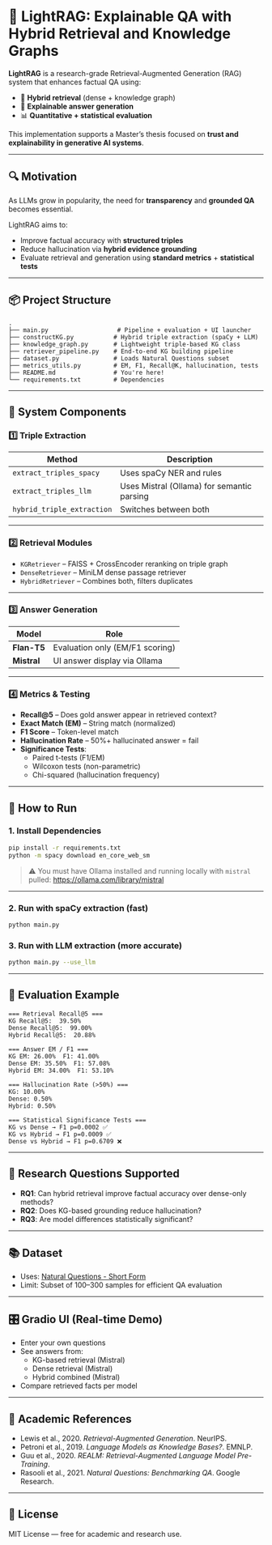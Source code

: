 
# 🧠 LightRAG: Explainable QA with Hybrid Retrieval and Knowledge Graphs

**LightRAG** is a research-grade Retrieval-Augmented Generation (RAG) system that enhances factual QA using:

- 🔄 **Hybrid retrieval** (dense + knowledge graph)
- 📖 **Explainable answer generation**
- 📊 **Quantitative + statistical evaluation**

This implementation supports a Master’s thesis focused on **trust and explainability in generative AI systems**.

---

## 🔍 Motivation

As LLMs grow in popularity, the need for **transparency** and **grounded QA** becomes essential.

LightRAG aims to:
- Improve factual accuracy with **structured triples**
- Reduce hallucination via **hybrid evidence grounding**
- Evaluate retrieval and generation using **standard metrics** + **statistical tests**

---

## 📦 Project Structure

```
.
├── main.py                   # Pipeline + evaluation + UI launcher
├── constructKG.py           # Hybrid triple extraction (spaCy + LLM)
├── knowledge_graph.py       # Lightweight triple-based KG class
├── retriever_pipeline.py    # End-to-end KG building pipeline
├── dataset.py               # Loads Natural Questions subset
├── metrics_utils.py         # EM, F1, Recall@K, hallucination, tests
├── README.md                # You're here!
└── requirements.txt         # Dependencies
```

---

## 🔧 System Components

### 1️⃣ Triple Extraction

| Method | Description |
|--------|-------------|
| `extract_triples_spacy` | Uses spaCy NER and rules |
| `extract_triples_llm`   | Uses Mistral (Ollama) for semantic parsing |
| `hybrid_triple_extraction` | Switches between both |

---

### 2️⃣ Retrieval Modules

- `KGRetriever` – FAISS + CrossEncoder reranking on triple graph
- `DenseRetriever` – MiniLM dense passage retriever
- `HybridRetriever` – Combines both, filters duplicates

---

### 3️⃣ Answer Generation

| Model        | Role                 |
|--------------|----------------------|
| **Flan-T5**  | Evaluation only (EM/F1 scoring) |
| **Mistral**  | UI answer display via Ollama  |

---

### 4️⃣ Metrics & Testing

- **Recall@5** – Does gold answer appear in retrieved context?
- **Exact Match (EM)** – String match (normalized)
- **F1 Score** – Token-level match
- **Hallucination Rate** – 50%+ hallucinated answer = fail
- **Significance Tests**:
  - Paired t-tests (F1/EM)
  - Wilcoxon tests (non-parametric)
  - Chi-squared (hallucination frequency)

---

## 🚀 How to Run

### 1. Install Dependencies

```bash
pip install -r requirements.txt
python -m spacy download en_core_web_sm
```

> ⚠️ You must have Ollama installed and running locally with `mistral` pulled:
> https://ollama.com/library/mistral

---

### 2. Run with spaCy extraction (fast)

```bash
python main.py
```

### 3. Run with LLM extraction (more accurate)

```bash
python main.py --use_llm
```

---

## 🧪 Evaluation Example

```
=== Retrieval Recall@5 ===
KG Recall@5:  39.50%
Dense Recall@5:  99.00%
Hybrid Recall@5:  20.88%

=== Answer EM / F1 ===
KG EM: 26.00%  F1: 41.00%
Dense EM: 35.50%  F1: 57.08%
Hybrid EM: 34.00%  F1: 53.10%

=== Hallucination Rate (>50%) ===
KG: 10.00%
Dense: 0.50%
Hybrid: 0.50%

=== Statistical Significance Tests ===
KG vs Dense → F1 p=0.0002 ✅
KG vs Hybrid → F1 p=0.0009 ✅
Dense vs Hybrid → F1 p=0.6709 ❌
```

---

## 🧪 Research Questions Supported

- **RQ1**: Can hybrid retrieval improve factual accuracy over dense-only methods?
- **RQ2**: Does KG-based grounding reduce hallucination?
- **RQ3**: Are model differences statistically significant?

---

## 📚 Dataset

- Uses: [Natural Questions - Short Form](https://huggingface.co/datasets/cjlovering/natural-questions-short)
- Limit: Subset of 100–300 samples for efficient QA evaluation

---

## 🎛 Gradio UI (Real-time Demo)

- Enter your own questions
- See answers from:
  - KG-based retrieval (Mistral)
  - Dense retrieval (Mistral)
  - Hybrid combined (Mistral)
- Compare retrieved facts per model

---

## 📘 Academic References

- Lewis et al., 2020. *Retrieval-Augmented Generation*. NeurIPS.
- Petroni et al., 2019. *Language Models as Knowledge Bases?*. EMNLP.
- Guu et al., 2020. *REALM: Retrieval-Augmented Language Model Pre-Training*.
- Rasooli et al., 2021. *Natural Questions: Benchmarking QA*. Google Research.

---

## 📄 License

MIT License — free for academic and research use.
